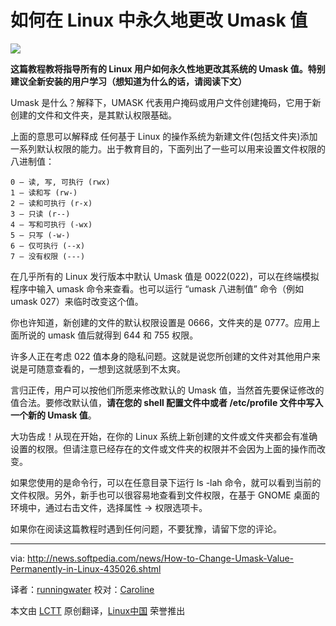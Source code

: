 如何在 Linux 中永久地更改 Umask 值
================================================================================
![](http://i1-news.softpedia-static.com/images/news2/How-to-Change-Umask-Value-Permanently-in-Linux-435026-2.jpg)

**这篇教程教将指导所有的 Linux 用户如何永久性地更改其系统的 Umask 值。特别建议全新安装的用户学习（想知道为什么的话，请阅读下文）**

Umask 是什么？解释下，UMASK 代表用户掩码或用户文件创建掩码，它用于新创建的文件和文件夹，是其默认权限基础。

上面的意思可以解释成 任何基于 Linux 的操作系统为新建文件(包括文件夹)添加一系列默认权限的能力。出于教育目的，下面列出了一些可以用来设置文件权限的八进制值：

    0 – 读, 写, 可执行 (rwx)
    1 – 读和写 (rw-)
    2 – 读和可执行 (r-x)
    3 – 只读 (r--)
    4 – 写和可执行 (-wx)
    5 – 只写 (-w-)
    6 – 仅可执行 (--x)
    7 – 没有权限 (---)

在几乎所有的 Linux 发行版本中默认 Umask 值是 0022(022)，可以在终端模拟程序中输入 umask 命令来查看。也可以运行 “umask 八进制值”  命令（例如 umask 027）来临时改变这个值。
 
你也许知道，新创建的文件的默认权限设置是 0666，文件夹的是 0777。应用上面所说的 umask 值后就得到 644 和 755 权限。

许多人正在考虑 022 值本身的隐私问题。这就是说您所创建的文件对其他用户来说是可随意查看的，一想到这就感到不太爽。

言归正传，用户可以按他们所愿来修改默认的 Umask 值，当然首先要保证修改的值合法。要修改默认值，**请在您的 shell 配置文件中或者 /etc/profile 文件中写入一个新的 Umask 值**。

大功告成！从现在开始，在你的 Linux 系统上新创建的文件或文件夹都会有准确设置的权限。但请注意已经存在的文件或文件夹的权限并不会因为上面的操作而改变。

如果您使用的是命令行，可以在任意目录下运行 ls -lah 命令，就可以看到当前的文件权限。另外，新手也可以很容易地查看到文件权限，在基于 GNOME 桌面的环境中，通过右击文件，选择属性 -> 权限选项卡。

如果你在阅读这篇教程时遇到任何问题，不要犹豫，请留下您的评论。

--------------------------------------------------------------------------------

via: http://news.softpedia.com/news/How-to-Change-Umask-Value-Permanently-in-Linux-435026.shtml

译者：[runningwater](https://github.com/runningwater) 校对：[Caroline](https://github.com/carolinewuyan)

本文由 [LCTT](https://github.com/LCTT/TranslateProject) 原创翻译，[Linux中国](http://linux.cn/) 荣誉推出
